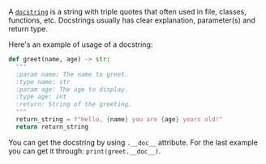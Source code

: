 A [`docstring`](https://docs.python.org/3/glossary.html#term-docstring) is a string with triple quotes that often used in file, classes, functions, etc. Docstrings usually has clear explanation, parameter(s) and return type.

Here's an example of usage of a docstring:
```py
def greet(name, age) -> str:
  """
  :param name: The name to greet.
  :type name: str
  :param age: The age to display.
  :type age: int
  :return: String of the greeting.
  """
  return_string = f"Hello, {name} you are {age} years old!"
  return return_string
```
You can get the docstring by using `.__doc__` attribute. For the last example you can get it through: `print(greet.__doc__)`.
